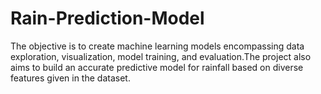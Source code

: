 # Rain-Prediction-Model
The objective is to create machine learning models encompassing data exploration, visualization, model training, and evaluation.The project also aims to build an accurate predictive model for rainfall based on diverse features given in the dataset.
